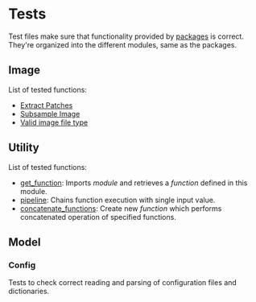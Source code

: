 # Tests

Test files make sure that functionality provided by [packages](../packages) is correct.
They're organized into the different modules, same as the packages.

## Image

List of tested functions:
*   [Extract Patches](image/extract_patches.py)
*   [Subsample Image](image/subsample.py)
*   [Valid image file type](image/is_image.py)

## Utility

List of tested functions:
*   [get_function](utility/call_function.py): Imports *module* and retrieves a *function* defined in this module.
*   [pipeline](utility/pipeline.py): Chains function execution with single input value.
*   [concatenate_functions](util/concatenate_functions.py): Create new *function* which performs concatenated operation of specified functions.

## Model

### Config

Tests to check correct reading and parsing of configuration files and dictionaries.


